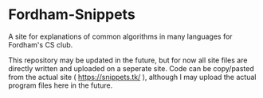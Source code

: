 # Fordham-Snippets
A site for explanations of common algorithms in many languages for Fordham's CS club.

This repository may be updated in the future, but for now all site files are directly written and uploaded on a seperate site.
Code can be copy/pasted from the actual site ( https://snippets.tk/ ), although I may upload the actual program files 
here in the future.
